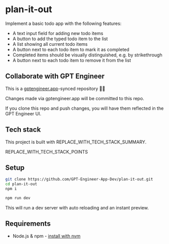 # plan-it-out

Implement a basic todo app with the following features:
- A text input field for adding new todo items
- A button to add the typed todo item to the list 
- A list showing all current todo items
- A button next to each todo item to mark it as completed
- Completed items should be visually distinguished, e.g. by strikethrough 
- A button next to each todo item to remove it from the list

## Collaborate with GPT Engineer

This is a [gptengineer.app](https://gptengineer.app)-synced repository 🌟🤖

Changes made via gptengineer.app will be committed to this repo.

If you clone this repo and push changes, you will have them reflected in the GPT Engineer UI.

## Tech stack

This project is built with REPLACE_WITH_TECH_STACK_SUMMARY.

REPLACE_WITH_TECH_STACK_POINTS

## Setup

```sh
git clone https://github.com/GPT-Engineer-App-Dev/plan-it-out.git
cd plan-it-out
npm i
```

```sh
npm run dev
```

This will run a dev server with auto reloading and an instant preview.

## Requirements

- Node.js & npm - [install with nvm](https://github.com/nvm-sh/nvm#installing-and-updating)
